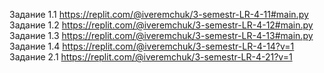 Задание 1.1 https://replit.com/@iveremchuk/3-semestr-LR-4-11#main.py
Задание 1.2 https://replit.com/@iveremchuk/3-semestr-LR-4-12#main.py
Задание 1.3 https://replit.com/@iveremchuk/3-semestr-LR-4-13#main.py
Задание 1.4 https://replit.com/@iveremchuk/3-semestr-LR-4-14?v=1
Задание 2.1 https://replit.com/@iveremchuk/3-semestr-LR-4-21?v=1
